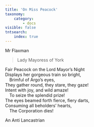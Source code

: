 ```yaml
---
title: 'On Miss Peacock'
taxonomy:
    category:
        - docs
visible: false
tntsearch:
    index: true
---
```


<div class="author">Mr Flaxman</div>

> Lady Mayoress of York

Fair Peacock on the Lord Mayor’s Night  
Displays her gorgeous train so bright,  
&emsp;Brimful of Argo’s eyes,  
They gather round, they stare, they gaze!  
Intent with joy, and wild amaze!  
&emsp;To seize the splendid prize!  
The eyes beamed forth fierce, fiery darts,  
Consuming all beholders’ hearts,  
&emsp;The Corporation dies!  
  
An Anti Lancastrian